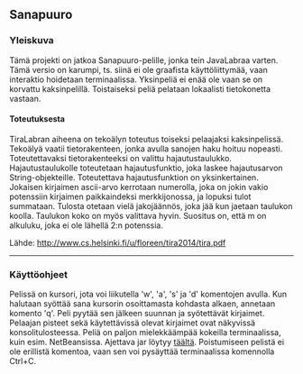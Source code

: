 ## Sanapuuro

### Yleiskuva

Tämä projekti on jatkoa Sanapuuro-pelille, jonka tein JavaLabraa varten. Tämä versio on karumpi, ts. siinä ei ole graafista käyttöliittymää, vaan interaktio hoidetaan terminaalissa. Yksinpeliä ei enää ole vaan se on korvattu kaksinpelillä. Toistaiseksi peliä pelataan lokaalisti tietokonetta vastaan.

#### Toteutuksesta

TiraLabran aiheena on tekoälyn toteutus toiseksi pelaajaksi kaksinpelissä. Tekoälyä vaatii tietorakenteen, jonka avulla sanojen haku hoituu nopeasti. Toteutettavaksi tietorakenteeksi on valittu hajautustaulukko. Hajautustaulukolle toteutetaan hajautusfunktio, joka laskee hajautusarvon String-objekteille. Toteutettava hajautusfunktion on yksinkertainen. Jokaisen kirjaimen ascii-arvo kerrotaan numerolla, joka on jokin vakio potenssiin kirjaimen paikkaindeksi merkkijonossa, ja lopuksi tulot summataan. Tulosta otetaan vielä jakojäännös, joka jää kun jaetaan taulukon koolla. Taulukon koko on myös valittava hyvin. Suositus on, että m on alkuluku, joka ei ole lähellä 2:n potenssia.

Lähde: http://www.cs.helsinki.fi/u/floreen/tira2014/tira.pdf

* * *

### Käyttöohjeet

Pelissä on kursori, jota voi liikutella 'w', 'a', 's' ja 'd' komentojen avulla. Kun halutaan syöttää sana kursorin osoittamasta kohdasta alkaen, annetaan komento 'q'. Peli pyytää sen jälkeen suunnan ja syötettävät kirjaimet. Pelaajan pisteet sekä käytettävissä olevat kirjaimet ovat näkyvissä konsolitulosteessa. Peliä on paljon mielekkäämpää kokeilla terminaalissa, kuin esim. NetBeansissa. Ajettava jar löytyy [täältä](http://www.cs.helsinki.fi/u/skaipio/jars/Sanapuuro-1.0-SNAPSHOT.jar). Poistumiseen pelistä ei ole erillistä komentoa, vaan sen voi pysäyttää terminaalissa komennolla Ctrl+C.
